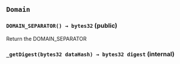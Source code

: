## `Domain`

### `DOMAIN_SEPARATOR() → bytes32` (public)

Return the DOMAIN_SEPARATOR

### `_getDigest(bytes32 dataHash) → bytes32 digest` (internal)
